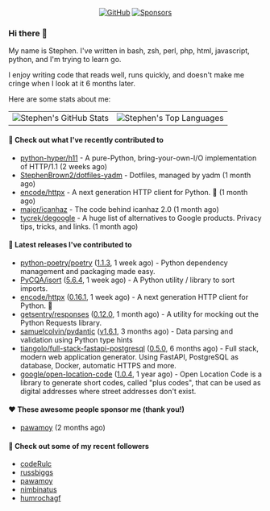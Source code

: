 <p align="center">
    <a href="https://github.com/StephenBrown2"><img src="https://img.shields.io/github/followers/StephenBrown2.svg?label=GitHub&style=social" alt="GitHub"></a>
    <a href="https://github.com/sponsors/StephenBrown2"><img src="https://img.shields.io/badge/Sponsors--_.svg?style=social&logo=github&logoColor=EA4AAA" alt="Sponsors"></a>
</p>

### Hi there 👋

My name is Stephen. I've written in bash, zsh, perl, php, html, javascript, python, and I'm trying to learn go.

I enjoy writing code that reads well, runs quickly, and doesn't make me cringe when I look at it 6 months later.

Here are some stats about me:

|     |     |
| --- | --- |
| ![Stephen's GitHub Stats](https://github-readme-stats.vercel.app/api?username=StephenBrown2&show_icons=true&count_private=true) | ![Stephen's Top Languages](https://github-readme-stats.vercel.app/api/top-langs/?username=StephenBrown2&layout=compact) |

#### 👷 Check out what I've recently contributed to

- [python-hyper/h11](https://github.com/python-hyper/h11) - A pure-Python, bring-your-own-I/O implementation of HTTP/1.1 (2 weeks ago)
- [StephenBrown2/dotfiles-yadm](https://github.com/StephenBrown2/dotfiles-yadm) - Dotfiles, managed by yadm (1 month ago)
- [encode/httpx](https://github.com/encode/httpx) - A next generation HTTP client for Python. 🦋 (1 month ago)
- [major/icanhaz](https://github.com/major/icanhaz) - The code behind icanhaz 2.0 (1 month ago)
- [tycrek/degoogle](https://github.com/tycrek/degoogle) - A huge list of alternatives to Google products. Privacy tips, tricks, and links. (1 month ago)



#### 🔭 Latest releases I've contributed to

- [python-poetry/poetry](https://github.com/python-poetry/poetry) ([1.1.3](https://github.com/python-poetry/poetry/releases/tag/1.1.3), 1 week ago) - Python dependency management and packaging made easy.
- [PyCQA/isort](https://github.com/PyCQA/isort) ([5.6.4](https://github.com/PyCQA/isort/releases/tag/5.6.4), 1 week ago) - A Python utility / library to sort imports.
- [encode/httpx](https://github.com/encode/httpx) ([0.16.1](https://github.com/encode/httpx/releases/tag/0.16.1), 1 week ago) - A next generation HTTP client for Python. 🦋
- [getsentry/responses](https://github.com/getsentry/responses) ([0.12.0](https://github.com/getsentry/responses/releases/tag/0.12.0), 1 month ago) - A utility for mocking out the Python Requests library.
- [samuelcolvin/pydantic](https://github.com/samuelcolvin/pydantic) ([v1.6.1](https://github.com/samuelcolvin/pydantic/releases/tag/v1.6.1), 3 months ago) - Data parsing and validation using Python type hints
- [tiangolo/full-stack-fastapi-postgresql](https://github.com/tiangolo/full-stack-fastapi-postgresql) ([0.5.0](https://github.com/tiangolo/full-stack-fastapi-postgresql/releases/tag/0.5.0), 6 months ago) - Full stack, modern web application generator. Using FastAPI, PostgreSQL as database, Docker, automatic HTTPS and more.
- [google/open-location-code](https://github.com/google/open-location-code) ([1.0.4](https://github.com/google/open-location-code/releases/tag/1.0.4), 1 year ago) - Open Location Code is a library to generate short codes, called &#34;plus codes&#34;, that can be used as digital addresses where street addresses don&#39;t exist.

#### ❤️ These awesome people sponsor me (thank you!)

- [pawamoy](https://github.com/pawamoy) (2 months ago)

#### 👯 Check out some of my recent followers

- [codeRulc](https://github.com/codeRulc)
- [russbiggs](https://github.com/russbiggs)
- [pawamoy](https://github.com/pawamoy)
- [nimbinatus](https://github.com/nimbinatus)
- [humrochagf](https://github.com/humrochagf)


